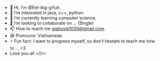 - 👋 Hi, I’m @Eel-Aig-gYuh.
- 👀 I’m interested in java, c++, python.
- 🌱 I’m currently learning computer science.
- 💞️ I’m looking to collaborate on ... (Single)
- 📫 How to reach me giahuyle1030@gmail.com.
- 😄 Pronouns: Vietnamese.
- ⚡ Fun fact: I want to progress myself, so don't hestate to teach me how to ... <3
- Love you all >///<

<!---
Eel-Aig-gYuh/Eel-Aig-gYuh is a ✨ special ✨ repository because its `README.md` (this file) appears on your GitHub profile.
You can click the Preview link to take a look at your changes.
--->
